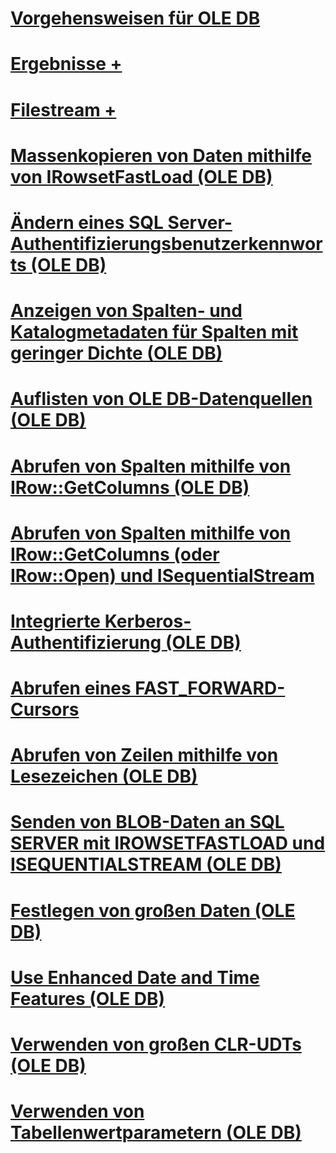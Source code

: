 # [Vorgehensweisen für OLE DB](ole-db-how-to-topics.md)

# [Ergebnisse +](../../oledb/ole-db-how-to/results/processing-results-how-to-topics-ole-db.md)
# [Filestream +](../../oledb/ole-db-how-to/filestream/filestream-and-ole-db.md)

# [Massenkopieren von Daten mithilfe von IRowsetFastLoad (OLE DB)](bulk-copy-data-using-irowsetfastload-ole-db.md)
# [Ändern eines SQL Server-Authentifizierungsbenutzerkennworts (OLE DB)](change-a-sql-server-authentication-user-password-ole-db.md)
# [Anzeigen von Spalten- und Katalogmetadaten für Spalten mit geringer Dichte (OLE DB)](display-column-and-catalog-metadata-for-sparse-columns-ole-db.md)
# [Auflisten von OLE DB-Datenquellen (OLE DB)](enumerate-ole-db-data-sources-ole-db.md)
# [Abrufen von Spalten mithilfe von IRow::GetColumns (OLE DB)](fetch-columns-using-irow-getcolumns-ole-db.md)
# [Abrufen von Spalten mithilfe von IRow::GetColumns (oder IRow::Open) und ISequentialStream](fetch-columns-using-irow-getcolumns-or-irow-open-and-isequentialstream.md)
# [Integrierte Kerberos-Authentifizierung (OLE DB)](integrated-kerberos-authentication-ole-db.md)
# [Abrufen eines FAST_FORWARD-Cursors](obtain-a-fast-forward-cursor.md)
# [Abrufen von Zeilen mithilfe von Lesezeichen (OLE DB)](retrieve-rows-using-bookmarks-ole-db.md)
# [Senden von BLOB-Daten an SQL SERVER mit IROWSETFASTLOAD und ISEQUENTIALSTREAM (OLE DB)](send-blob-data-to-sql-server-using-irowsetfastload-and-isequentialstream-ole-db.md)
# [Festlegen von großen Daten (OLE DB)](set-large-data-ole-db.md)
# [Use Enhanced Date and Time Features (OLE DB)](use-enhanced-date-and-time-features-ole-db.md)
# [Verwenden von großen CLR-UDTs (OLE DB)](use-large-clr-udts-ole-db.md)
# [Verwenden von Tabellenwertparametern (OLE DB)](use-table-valued-parameters-ole-db.md)
